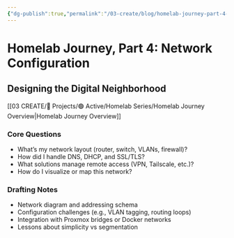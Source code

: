 ```yaml
---
{"dg-publish":true,"permalink":"/03-create/blog/homelab-journey-part-4-network-configuration/","title":"Homelab Journey, Part 4: Network Configuration","tags":["homelab","networking","vlan","security"],"created":"2025-10-09"}
---
```



# Homelab Journey, Part 4: Network Configuration
## Designing the Digital Neighborhood

[[03 CREATE/🎯 Projects/🟢 Active/Homelab Series/Homelab Journey Overview\|Homelab Journey Overview]]
### Core Questions
- What’s my network layout (router, switch, VLANs, firewall)?  
- How did I handle DNS, DHCP, and SSL/TLS?  
- What solutions manage remote access (VPN, Tailscale, etc.)?  
- How do I visualize or map this network?

### Drafting Notes
- Network diagram and addressing schema  
- Configuration challenges (e.g., VLAN tagging, routing loops)  
- Integration with Proxmox bridges or Docker networks  
- Lessons about simplicity vs segmentation  

